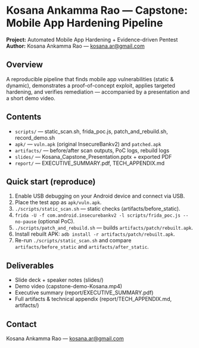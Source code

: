 # Kosana Ankamma Rao — Capstone: Mobile App Hardening Pipeline

**Project:** Automated Mobile App Hardening + Evidence-driven Pentest  
**Author:** Kosana Ankamma Rao — kosana.ar@gmail.com

## Overview
A reproducible pipeline that finds mobile app vulnerabilities (static & dynamic), demonstrates a proof-of-concept exploit, applies targeted hardening, and verifies remediation — accompanied by a presentation and a short demo video.

## Contents
- `scripts/` — static_scan.sh, frida_poc.js, patch_and_rebuild.sh, record_demo.sh
- `apk/` — `vuln.apk` (original InsecureBankv2) and `patched.apk`
- `artifacts/` — before/after scan outputs, PoC logs, rebuild logs
- `slides/` — Kosana_Capstone_Presentation.pptx + exported PDF
- `report/` — EXECUTIVE_SUMMARY.pdf, TECH_APPENDIX.md

## Quick start (reproduce)
1. Enable USB debugging on your Android device and connect via USB.
2. Place the test app as `apk/vuln.apk`.
3. `./scripts/static_scan.sh` — static checks (artifacts/before_static).
4. `frida -U -f com.android.insecurebankv2 -l scripts/frida_poc.js --no-pause` (optional PoC).
5. `./scripts/patch_and_rebuild.sh` — builds `artifacts/patch/rebuilt.apk`.
6. Install rebuilt APK: `adb install -r artifacts/patch/rebuilt.apk`.
7. Re-run `./scripts/static_scan.sh` and compare `artifacts/before_static` and `artifacts/after_static`.

## Deliverables
- Slide deck + speaker notes (slides/)
- Demo video (capstone-demo-Kosana.mp4)
- Executive summary (report/EXECUTIVE_SUMMARY.pdf)
- Full artifacts & technical appendix (report/TECH_APPENDIX.md, artifacts/)

## Contact
Kosana Ankamma Rao — kosana.ar@gmail.com
